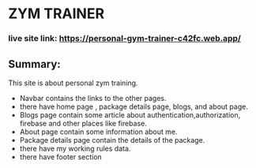 # ZYM TRAINER
### live site link: https://personal-gym-trainer-c42fc.web.app/

## Summary:
This site is about personal zym training.
* Navbar contains the links to the other pages.
* there have home page , package details page, blogs, and about page.
* Blogs page contain some article about authentication,authorization, firebase and other places like firebase.
* About page contain some information about me.
* Package details page contain the details of the package.
* there have my working rules data.
* there have footer section

